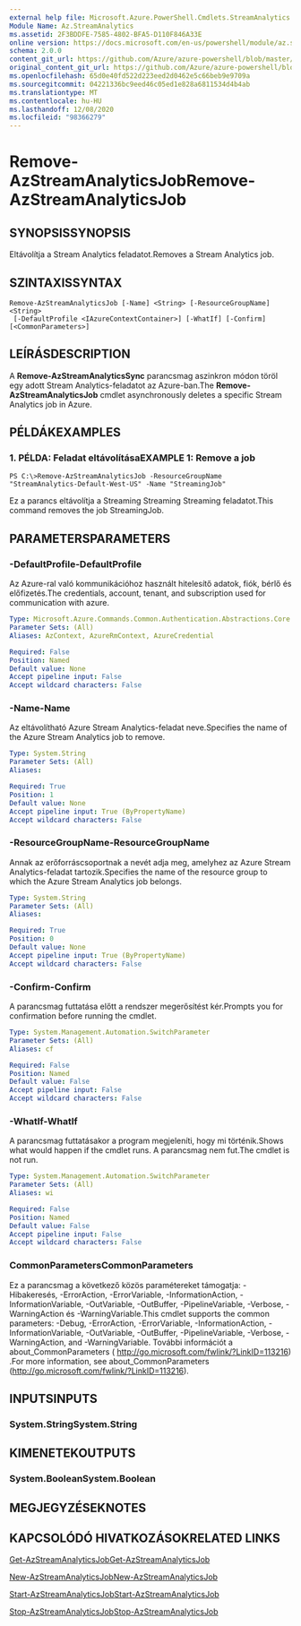 ```yaml
---
external help file: Microsoft.Azure.PowerShell.Cmdlets.StreamAnalytics.dll-Help.xml
Module Name: Az.StreamAnalytics
ms.assetid: 2F3BDDFE-7585-4802-BFA5-D110F846A33E
online version: https://docs.microsoft.com/en-us/powershell/module/az.streamanalytics/remove-azstreamanalyticsjob
schema: 2.0.0
content_git_url: https://github.com/Azure/azure-powershell/blob/master/src/StreamAnalytics/StreamAnalytics/help/Remove-AzStreamAnalyticsJob.md
original_content_git_url: https://github.com/Azure/azure-powershell/blob/master/src/StreamAnalytics/StreamAnalytics/help/Remove-AzStreamAnalyticsJob.md
ms.openlocfilehash: 65d0e40fd522d223eed2d0462e5c66beb9e9709a
ms.sourcegitcommit: 04221336bc9eed46c05ed1e828a6811534d4b4ab
ms.translationtype: MT
ms.contentlocale: hu-HU
ms.lasthandoff: 12/08/2020
ms.locfileid: "98366279"
---
```

# <span data-ttu-id="a68e5-101">Remove-AzStreamAnalyticsJob</span><span class="sxs-lookup"><span data-stu-id="a68e5-101">Remove-AzStreamAnalyticsJob</span></span>

## <span data-ttu-id="a68e5-102">SYNOPSIS</span><span class="sxs-lookup"><span data-stu-id="a68e5-102">SYNOPSIS</span></span>
<span data-ttu-id="a68e5-103">Eltávolítja a Stream Analytics feladatot.</span><span class="sxs-lookup"><span data-stu-id="a68e5-103">Removes a Stream Analytics job.</span></span>

## <span data-ttu-id="a68e5-104">SZINTAXIS</span><span class="sxs-lookup"><span data-stu-id="a68e5-104">SYNTAX</span></span>

```
Remove-AzStreamAnalyticsJob [-Name] <String> [-ResourceGroupName] <String>
 [-DefaultProfile <IAzureContextContainer>] [-WhatIf] [-Confirm] [<CommonParameters>]
```

## <span data-ttu-id="a68e5-105">LEÍRÁS</span><span class="sxs-lookup"><span data-stu-id="a68e5-105">DESCRIPTION</span></span>
<span data-ttu-id="a68e5-106">A **Remove-AzStreamAnalyticsSync** parancsmag aszinkron módon töröl egy adott Stream Analytics-feladatot az Azure-ban.</span><span class="sxs-lookup"><span data-stu-id="a68e5-106">The **Remove-AzStreamAnalyticsJob** cmdlet asynchronously deletes a specific Stream Analytics job in Azure.</span></span>

## <span data-ttu-id="a68e5-107">PÉLDÁK</span><span class="sxs-lookup"><span data-stu-id="a68e5-107">EXAMPLES</span></span>

### <span data-ttu-id="a68e5-108">1. PÉLDA: Feladat eltávolítása</span><span class="sxs-lookup"><span data-stu-id="a68e5-108">EXAMPLE 1: Remove a job</span></span>
```
PS C:\>Remove-AzStreamAnalyticsJob -ResourceGroupName "StreamAnalytics-Default-West-US" -Name "StreamingJob"
```

<span data-ttu-id="a68e5-109">Ez a parancs eltávolítja a Streaming Streaming Streaming feladatot.</span><span class="sxs-lookup"><span data-stu-id="a68e5-109">This command removes the job StreamingJob.</span></span>

## <span data-ttu-id="a68e5-110">PARAMETERS</span><span class="sxs-lookup"><span data-stu-id="a68e5-110">PARAMETERS</span></span>

### <span data-ttu-id="a68e5-111">-DefaultProfile</span><span class="sxs-lookup"><span data-stu-id="a68e5-111">-DefaultProfile</span></span>
<span data-ttu-id="a68e5-112">Az Azure-ral való kommunikációhoz használt hitelesítő adatok, fiók, bérlő és előfizetés.</span><span class="sxs-lookup"><span data-stu-id="a68e5-112">The credentials, account, tenant, and subscription used for communication with azure.</span></span>

```yaml
Type: Microsoft.Azure.Commands.Common.Authentication.Abstractions.Core.IAzureContextContainer
Parameter Sets: (All)
Aliases: AzContext, AzureRmContext, AzureCredential

Required: False
Position: Named
Default value: None
Accept pipeline input: False
Accept wildcard characters: False
```

### <span data-ttu-id="a68e5-113">-Name</span><span class="sxs-lookup"><span data-stu-id="a68e5-113">-Name</span></span>
<span data-ttu-id="a68e5-114">Az eltávolítható Azure Stream Analytics-feladat neve.</span><span class="sxs-lookup"><span data-stu-id="a68e5-114">Specifies the name of the Azure Stream Analytics job to remove.</span></span>

```yaml
Type: System.String
Parameter Sets: (All)
Aliases:

Required: True
Position: 1
Default value: None
Accept pipeline input: True (ByPropertyName)
Accept wildcard characters: False
```

### <span data-ttu-id="a68e5-115">-ResourceGroupName</span><span class="sxs-lookup"><span data-stu-id="a68e5-115">-ResourceGroupName</span></span>
<span data-ttu-id="a68e5-116">Annak az erőforráscsoportnak a nevét adja meg, amelyhez az Azure Stream Analytics-feladat tartozik.</span><span class="sxs-lookup"><span data-stu-id="a68e5-116">Specifies the name of the resource group to which the Azure Stream Analytics job belongs.</span></span>

```yaml
Type: System.String
Parameter Sets: (All)
Aliases:

Required: True
Position: 0
Default value: None
Accept pipeline input: True (ByPropertyName)
Accept wildcard characters: False
```

### <span data-ttu-id="a68e5-117">-Confirm</span><span class="sxs-lookup"><span data-stu-id="a68e5-117">-Confirm</span></span>
<span data-ttu-id="a68e5-118">A parancsmag futtatása előtt a rendszer megerősítést kér.</span><span class="sxs-lookup"><span data-stu-id="a68e5-118">Prompts you for confirmation before running the cmdlet.</span></span>

```yaml
Type: System.Management.Automation.SwitchParameter
Parameter Sets: (All)
Aliases: cf

Required: False
Position: Named
Default value: False
Accept pipeline input: False
Accept wildcard characters: False
```

### <span data-ttu-id="a68e5-119">-WhatIf</span><span class="sxs-lookup"><span data-stu-id="a68e5-119">-WhatIf</span></span>
<span data-ttu-id="a68e5-120">A parancsmag futtatásakor a program megjeleníti, hogy mi történik.</span><span class="sxs-lookup"><span data-stu-id="a68e5-120">Shows what would happen if the cmdlet runs.</span></span>
<span data-ttu-id="a68e5-121">A parancsmag nem fut.</span><span class="sxs-lookup"><span data-stu-id="a68e5-121">The cmdlet is not run.</span></span>

```yaml
Type: System.Management.Automation.SwitchParameter
Parameter Sets: (All)
Aliases: wi

Required: False
Position: Named
Default value: False
Accept pipeline input: False
Accept wildcard characters: False
```

### <span data-ttu-id="a68e5-122">CommonParameters</span><span class="sxs-lookup"><span data-stu-id="a68e5-122">CommonParameters</span></span>
<span data-ttu-id="a68e5-123">Ez a parancsmag a következő közös paramétereket támogatja: -Hibakeresés, -ErrorAction, -ErrorVariable, -InformationAction, -InformationVariable, -OutVariable, -OutBuffer, -PipelineVariable, -Verbose, -WarningAction és -WarningVariable.</span><span class="sxs-lookup"><span data-stu-id="a68e5-123">This cmdlet supports the common parameters: -Debug, -ErrorAction, -ErrorVariable, -InformationAction, -InformationVariable, -OutVariable, -OutBuffer, -PipelineVariable, -Verbose, -WarningAction, and -WarningVariable.</span></span> <span data-ttu-id="a68e5-124">További információt a about_CommonParameters ( http://go.microsoft.com/fwlink/?LinkID=113216) .</span><span class="sxs-lookup"><span data-stu-id="a68e5-124">For more information, see about_CommonParameters (http://go.microsoft.com/fwlink/?LinkID=113216).</span></span>

## <span data-ttu-id="a68e5-125">INPUTS</span><span class="sxs-lookup"><span data-stu-id="a68e5-125">INPUTS</span></span>

### <span data-ttu-id="a68e5-126">System.String</span><span class="sxs-lookup"><span data-stu-id="a68e5-126">System.String</span></span>

## <span data-ttu-id="a68e5-127">KIMENETEK</span><span class="sxs-lookup"><span data-stu-id="a68e5-127">OUTPUTS</span></span>

### <span data-ttu-id="a68e5-128">System.Boolean</span><span class="sxs-lookup"><span data-stu-id="a68e5-128">System.Boolean</span></span>

## <span data-ttu-id="a68e5-129">MEGJEGYZÉSEK</span><span class="sxs-lookup"><span data-stu-id="a68e5-129">NOTES</span></span>

## <span data-ttu-id="a68e5-130">KAPCSOLÓDÓ HIVATKOZÁSOK</span><span class="sxs-lookup"><span data-stu-id="a68e5-130">RELATED LINKS</span></span>

[<span data-ttu-id="a68e5-131">Get-AzStreamAnalyticsJob</span><span class="sxs-lookup"><span data-stu-id="a68e5-131">Get-AzStreamAnalyticsJob</span></span>](./Get-AzStreamAnalyticsJob.md)

[<span data-ttu-id="a68e5-132">New-AzStreamAnalyticsJob</span><span class="sxs-lookup"><span data-stu-id="a68e5-132">New-AzStreamAnalyticsJob</span></span>](./New-AzStreamAnalyticsJob.md)

[<span data-ttu-id="a68e5-133">Start-AzStreamAnalyticsJob</span><span class="sxs-lookup"><span data-stu-id="a68e5-133">Start-AzStreamAnalyticsJob</span></span>](./Start-AzStreamAnalyticsJob.md)

[<span data-ttu-id="a68e5-134">Stop-AzStreamAnalyticsJob</span><span class="sxs-lookup"><span data-stu-id="a68e5-134">Stop-AzStreamAnalyticsJob</span></span>](./Stop-AzStreamAnalyticsJob.md)


